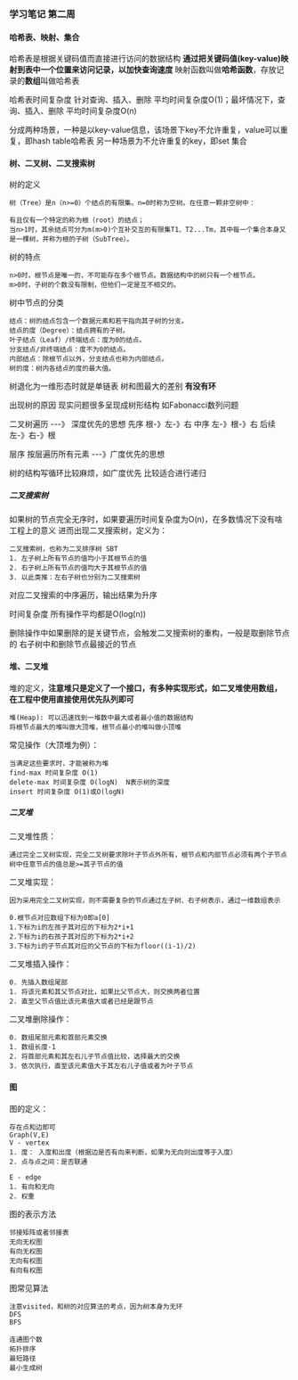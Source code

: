 ### 学习笔记 第二周

#### 哈希表、映射、集合
哈希表是根据关键码值而直接进行访问的数据结构
**通过把关键码值(key-value)映射到表中一个位置来访问记录，以加快查询速度**
映射函数叫做**哈希函数**，存放记录的**数组**叫做哈希表

哈希表时间复杂度
针对查询、插入、删除 平均时间复杂度O(1)；最坏情况下，查询、插入、删除 平均时间复杂度O(n)

分成两种场景，一种是以key-value信息，该场景下key不允许重复，value可以重复，即hash table哈希表
另一种场景为不允许重复的key，即set 集合

#### 树、二叉树、二叉搜索树

树的定义
```
树（Tree）是n（n>=0）个结点的有限集。n=0时称为空树。在任意一颗非空树中：

有且仅有一个特定的称为根（root）的结点；
当n>1时，其余结点可分为m(m>0)个互补交互的有限集T1、T2...Tm，其中每一个集合本身又是一棵树，并称为根的子树（SubTree）。

```

树的特点
```
n>0时，根节点是唯一的，不可能存在多个根节点。数据结构中的树只有一个根节点。
m>0时，子树的个数没有限制，但他们一定是互不相交的。
```

树中节点的分类
```
结点：树的结点包含一个数据元素和若干指向其子树的分支。
结点的度（Degree）：结点拥有的子树。
叶子结点（Leaf）/终端结点：度为0的结点。
分支结点/非终端结点：度不为0的结点。
内部结点：除根节点以外，分支结点也称为内部结点。
树的度：树内各结点的度的最大值。
```

树退化为一维形态时就是单链表
树和图最大的差别 **有没有环**

出现树的原因 现实问题很多呈现成树形结构 如Fabonacci数列问题

二叉树遍历  ---》 深度优先的思想
先序 根-》左-》右
中序 左-》根-》右
后续 左-》右-》根

层序 按层遍历所有元素 ---》广度优先的思想

树的结构写循环比较麻烦，如广度优先  比较适合进行递归

##### 二叉搜索树
如果树的节点完全无序时，如果要遍历时间复杂度为O(n)，在多数情况下没有啥工程上的意义
进而出现二叉搜索树，定义为：
```
二叉搜索树，也称为二叉排序树 SBT
1. 左子树上所有节点的值均小于其根节点的值
2. 右子树上所有节点的值均大于其根节点的值
3. 以此类推：左右子树也分别为二叉搜索树
```
对应二叉搜索的中序遍历，输出结果为升序

时间复杂度 所有操作平均都是O(log(n))

删除操作中如果删除的是关键节点，会触发二叉搜索树的重构，一般是取删除节点的
右子树中和删除节点最接近的节点

#### 堆、二叉堆
堆的定义，**注意堆只是定义了一个接口，有多种实现形式，如二叉堆使用数组，
在工程中使用直接使用优先队列即可**
```
堆(Heap): 可以迅速找到一堆数中最大或者最小值的数据结构
将根节点最大的堆叫做大顶堆，根节点最小的堆叫做小顶堆
```

常见操作（大顶堆为例）：
```
当满足这些要求时，才能被称为堆
find-max 时间复杂度 O(1)
delete-max 时间复杂度 O(logN)  N表示树的深度
insert 时间复杂度 O(1)或O(logN)
```

##### 二叉堆
二叉堆性质：
```
通过完全二叉树实现，完全二叉树要求除叶子节点外所有，根节点和内部节点必须有两个子节点
树中任意节点的值总是>=其子节点的值
```

二叉堆实现：
```
因为采用完全二叉树实现，则不需要复杂的节点通过左子树、右子树表示，通过一维数组表示

0.根节点对应数组下标为0即a[0]
1.下标为i的左孩子其对应的下标为2*i+1
2.下标为i的右孩子其对应的下标为2*i+2
3.下标为i的子节点其对应的父节点的下标为floor((i-1)/2)
```


二叉堆插入操作：
```
0. 先插入数组尾部
1. 将该元素和其父节点对比，如果比父节点大，则交换两者位置
2. 直至父节点值比该元素值大或者已经是跟节点
```

二叉堆删除操作：
```
0. 数组尾部元素和首部元素交换
1. 数组长度-1
2. 将首部元素和其左右儿子节点值比较，选择最大的交换
3. 依次执行，直至该元素值大于其左右儿子值或者为叶子节点

```

#### 图
图的定义：
```
存在点和边即可
Graph(V,E)
V - vertex 
1. 度： 入度和出度（根据边是否有向来判断，如果为无向则出度等于入度）
2. 点与点之间：是否联通

E - edge
1. 有向和无向
2. 权重
```

图的表示方法
```
邻接矩阵或者邻接表
无向无权图
有向无权图
无向有权图
有向有权图
```

图常见算法
```
注意visited，和树的对应算法的考点，因为树本身为无环
DFS
BFS

连通图个数
拓扑排序
最短路径
最小生成树
```
